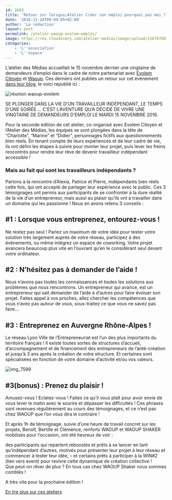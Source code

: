 ```yaml
---
id: 1693
title: 'Retour sur l&rsquo;Atelier Créer son emploi pourquoi pas moi ?!'
date: '2016-11-24T09:04:05+02:00'
author: 'La rédaction'
layout: post
permalink: /atelier-waoup-evolem-emploi/
image: https://res.cloudinary.com/atelier-medias/image/upload/v1670788766/blog/ymra7byarjhjxhyzzhps.jpg
categories:
    - 'L''association'
    - 'L''espace'
---
```


L’atélier des Médias accueillait le 15 novembre dernier une vingtaine de demandeurs d’emploi dans le cadre de notre partenariat avec [Evolem Citoyen](https://evolem-citoyen.com/) et [Waoup](https://www.waoup.com/). Ces derniers ont publiés un retour sur cet événement [dans leur blog](https://www.waoup.com/retour-sur-latelier-creer-son-emploi-pourquoi-pas-moi/), le voici republié ici :

![réunion waoup-evolem](https://res.cloudinary.com/atelier-medias/image/upload/v1670788767/blog/ujhurmrou9z2z4eapj3d.jpg)

SE PLONGER DANS LA VIE D’UN TRAVAILLEUR INDÉPENDANT, LE TEMPS D’UNE SOIRÉE … C’EST L’AVENTURE QU’A DÉCIDÉ DE VIVRE UNE VINGTAINE DE DEMANDEURS D’EMPLOI LE MARDI 15 NOVEMBRE 2016.

Pour la seconde édition de cet atelier, co-organisé avec Evolem Citoyen et l’Atelier des Médias, les équipes se sont plongées dans la tête de “Charlotte”, “Marine” et “Didier”, personnages fictifs aux questionnements bien réels. En tenant compte de leurs expériences et de leur cadre de vie, ils ont défini les étapes à suivre pour monter leur projet, puis lever les freins rencontrés pour rendre leur rêve de devenir travailleur indépendant accessible !

### Mais au fait qui sont les travailleurs indépendants ?

Partons à la rencontre d’Alexia, Patrice et Pierre, indépendants bien réels cette fois, qui ont accepté de partager leur expérience avec le public. Ces 3 témoignages ont permis aux participants de se confronter à la dure réalité de la vie d’un entrepreneur, mais aussi au plaisir qu’ils ont à travailler dans un domaine qui les passionne ! Nous en avons retenu 3 conseils :

## \#1 : Lorsque vous entreprenez, entourez-vous !

Ne restez pas seul ! Parlez un maximum de votre idée pour tester votre solution très largement auprès de votre réseau, participez à des événements, ou même intégrez un espace de coworking. Votre projet avancera beaucoup plus vite en l’ouvrant qu’en le considérant seul devant votre ordinateur.

## \#2 : N’hésitez pas à demander de l’aide !

Nous n’avons pas toutes les connaissances et toutes les solutions aux problèmes que nous rencontrons. Un entrepreneur qui avance, est un entrepreneur qui sait demander de l’aide à d’autres pour faire évoluer son projet. Faites appel à vos proches, allez chercher les compétences que vous n’avez pas autour de vous, sous-traitez ce que vous ne savez pas faire…

## \#3 : Entreprenez en Auvergne Rhône-Alpes !

Le réseau Lyon Ville de l’Entrepreneuriat est l’un des plus importants du territoire français ! Il existe toutes sortes de structures d’accueil, d’accompagnement et de financement des entrepreneurs de l’anté-création et jusqu’à 3 ans après la création de votre structure. Et certaines sont spécialisées en fonction de votre domaine d’activité et/ou vos valeurs.

![img_7599](https://res.cloudinary.com/atelier-medias/image/upload/v1670788769/blog/dfhycs6oizrispg1tavi.jpg)

## \#3(bonus) : Prenez du plaisir !

Amusez-vous ! Eclatez-vous ! Faites ce qu’il vous plaît pour avoir envie de vous lever le matin avec le sourire et dépasser les difficultés ! Ces phrases sont revenues régulièrement au cours des témoignages, et ce n’est pas chez WAOUP que l’on vous dira le contraire !

Et après 1h de témoignage, suivie d’une heure de travail concret sur les projets, Benoît, Bertille et Clémence, renforts WAOUP et WAOUP SHAKER mobilisés pour l’occasion, ont été heureux de voir :

des participants qui repartent reboostés et prêts à se lancer en tant qu’indépendant d’autres, motivés pour présenter leur projet à leur réseau et commencer à tester leur idée, – et certains prêts à participer à la WIN#2 (lien vers event) pour revivre cette dynamique de création collective !  
Que peut-on rêver de plus ? En tous cas chez WAOUP Shaker nous sommes comblés !

A très vite pour la prochaine édition !

[En lire plus sur ces ateliers](/et-si-on-se-lancait-en-tant-quindependant-la-tout-de-suite/)

